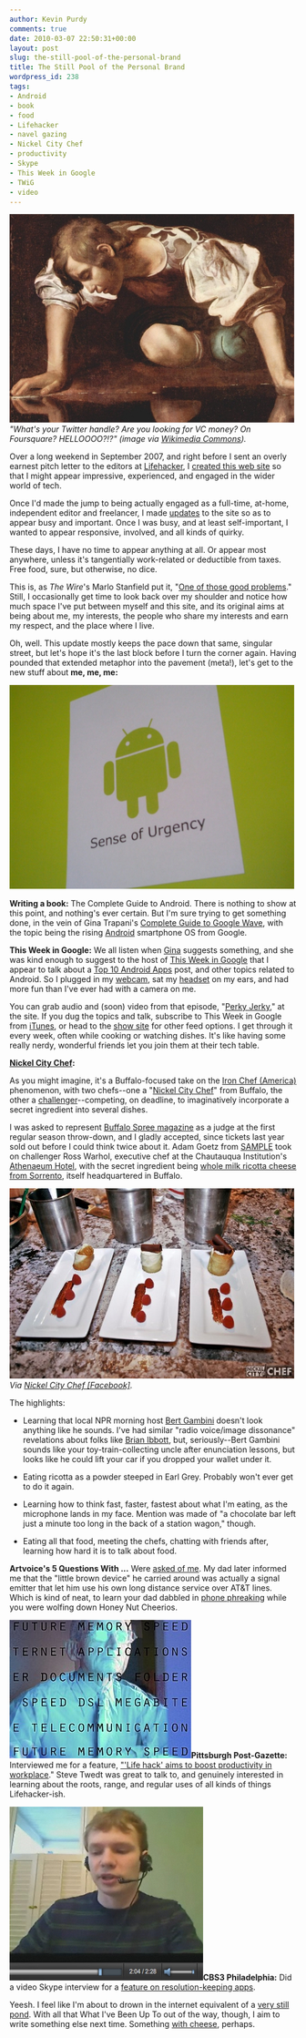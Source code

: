 ```yaml
---
author: Kevin Purdy
comments: true
date: 2010-03-07 22:50:31+00:00
layout: post
slug: the-still-pool-of-the-personal-brand
title: The Still Pool of the Personal Brand
wordpress_id: 238
tags:
- Android
- book
- food
- Lifehacker
- navel gazing
- Nickel City Chef
- productivity
- Skype
- This Week in Google
- TWiG
- video
---
```


![loved_them_myths](/assets/uploads/2010/03/loved_them_myths.jpg)_"What's your Twitter handle? Are you looking for VC money? On Foursquare? HELLOOOO?!?" (image via [Wikimedia Commons](http://en.wikipedia.org/wiki/File:Michelangelo_Caravaggio_065.jpg))._

Over a long weekend in September 2007, and right before I sent an overly earnest pitch letter to the editors at [Lifehacker](http://lifehacker.com), I [created this web site](http://thepurdman.com/hello-world/) so that I might appear impressive, experienced, and engaged in the wider world of tech.

Once I'd made the jump to being actually engaged as a full-time, at-home, independent editor and freelancer, I made [updates](http://thepurdman.com/yes-i-recognize-the-irony-or-coincidence-or-laziness/) to the site so as to appear busy and important. Once I was busy, and at least self-important, I wanted to appear responsive, involved, and all kinds of quirky.

These days, I have no time to appear anything at all. Or appear most anywhere, unless it's tangentially work-related or deductible from taxes. Free food, sure, but otherwise, no dice.<!-- more -->

This is, as _The Wire_'s Marlo Stanfield put it, "[One of those good problems](http://www.slate.com/discuss/forums/thread/1972346.aspx)." Still, I occasionally get time to look back over my shoulder and notice how much space I've put between myself and this site, and its original aims at being about me, my interests, the people who share my interests and earn my respect, and the place where I live.

Oh, well. This update mostly keeps the pace down that same, singular street, but let's hope it's the last block before I turn the corner again. Having pounded that extended metaphor into the pavement (meta!), let's get to the new stuff about **me, me, me:**

![sense_of_urgency](/assets/uploads/2010/03/sense_of_urgency.jpg)

**Writing a book:** The Complete Guide to Android. There is nothing to show at this point, and nothing's ever certain. But I'm sure trying to get something done, in the vein of Gina Trapani's [Complete Guide to Google Wave](http://completewaveguide.com/), with the topic being the rising [Android](http://en.wikipedia.org/wiki/Android_(operating_system)) smartphone OS from Google.

**This Week in Google:** We all listen when [Gina](http://ginatrapani.org) suggests something, and she was kind enough to suggest to the host of [This Week in Google](http://twit.tv/twig) that I appear to talk about a [Top 10 Android Apps](http://lifehacker.com/5481607/top-10-android-apps) post, and other topics related to Android. So I plugged in my [webcam](http://www.logitech.com/index.cfm/639/4597&cl=gb,en&hub=1), sat my [headset](http://www.amazon.com/Altec-Lansing-AHS302USB-Standard-Behind/dp/B000CPL3TA) on my ears, and had more fun than I've ever had with a camera on me.

You can grab audio and (soon) video from that episode, "[Perky Jerky](http://twit.tv/twig32)," at the site. If you dug the topics and talk, subscribe to This Week in Google from [iTunes](http://itunes.apple.com/podcast/this-week-in-google/id326120877), or head to the [show site](http://twit.tv/twig) for other feed options. I get through it every week, often while cooking or watching dishes. It's like having some really nerdy, wonderful friends let you join them at their tech table.

**[Nickel City Chef](http://nickelcitychef.com/):**

As you might imagine, it's a Buffalo-focused take on the [Iron Chef (America)](http://en.wikipedia.org/wiki/Iron_Chef_America) phenomenon, with two chefs--one a "[Nickel City Chef](http://nickelcitychef.com/the-chefs/)" from Buffalo, the other a [challenger](http://nickelcitychef.com/challengers/)--competing, on deadline, to imaginatively incorporate a secret ingredient into several dishes.

I was asked to represent [Buffalo Spree magazine](http://buffalospree.com) as a judge at the first regular season throw-down, and I gladly accepted, since tickets last year sold out before I could think twice about it. Adam Goetz from [SAMPLE](http://sampleourrestaurant.com) took on challenger Ross Warhol, executive chef at the Chautauqua Institution's [Athenaeum Hotel](http://www.ciweb.org/athenaeum-home/), with the secret ingredient being [whole milk ricotta cheese from Sorrento](http://www.sorrentocheese.com/cheeses/ricotta.html), itself headquartered in Buffalo.

![nickel_city_chef](/assets/uploads/2010/03/nickel_city_chef.jpg)_Via [Nickel City Chef [Facebook]](http://www.facebook.com/photo.php?pid=3459155&id=82593583947)._

The highlights:



	
  * Learning that local NPR morning host [Bert Gambini](http://archives.buffalorising.com/story/wbfos_bert_gambini) doesn't look anything like he sounds. I've had similar "radio voice/image dissonance" revelations about folks like [Brian Ibbott](http://lifehacker.com/399156/how-covervilles-brian-ibbott-gets-things-done), but, seriously--Bert Gambini sounds like your toy-train-collecting uncle after enunciation lessons, but looks like he could lift your car if you dropped your wallet under it.

	
  * Eating ricotta as a powder steeped in Earl Grey. Probably won't ever get to do it again.

	
  * Learning how to think fast, faster, fastest about what I'm eating, as the microphone lands in my face. Mention was made of "a chocolate bar left just a minute too long in the back of a station wagon," though.

	
  * Eating all that food, meeting the chefs, chatting with friends after, learning how hard it is to talk about food.


**Artvoice's 5 Questions With ...** Were [asked of me](http://artvoice.com/issues/v9n7/five_questions). My dad later informed me that the "little brown device" he carried around was actually a signal emitter that let him use his own long distance service over AT&T lines. Which is kind of neat, to learn your dad dabbled in [phone phreaking](http://en.wikipedia.org/wiki/Phreaking) while you were wolfing down Honey Nut Cheerios.

![ppg](/assets/uploads/2010/03/ppg.jpg)**Pittsburgh Post-Gazette:** Interviewed me for a feature, ["'Life hack' aims to boost productivity in workplace](http://www.post-gazette.com/pg/10060/1038905-407.stm)." Steve Twedt was great to talk to, and genuinely interested in learning about the roots, range, and regular uses of all kinds of things Lifehacker-ish.

![cbs3](/assets/uploads/2010/03/cbs3.jpg)**CBS3 Philadelphia:** Did a video Skype interview for a [feature on resolution-keeping apps](http://cbs3.com/video/?id=94273@kyw.dayport.com).

Yeesh. I feel like I'm about to drown in the internet equivalent of a [very still pond](http://en.wikipedia.org/wiki/Narcissus_(mythology)). With all that What I've Been Up To out of the way, though, I aim to write something else next time. Something [with cheese](http://www.flickr.com/photos/purdman1/4389302593/), perhaps.
